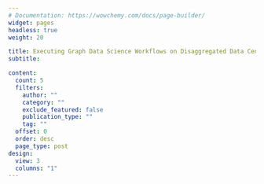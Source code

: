 ```yaml
---
# Documentation: https://wowchemy.com/docs/page-builder/
widget: pages
headless: true
weight: 20

title: Executing Graph Data Science Workflows on Disaggregated Data Centres
subtitle:

content:
  count: 5
  filters:
    author: ""
    category: ""
    exclude_featured: false
    publication_type: ""
    tag: ""
  offset: 0
  order: desc
  page_type: post
design:
  view: 3
  columns: "1"
---
```

